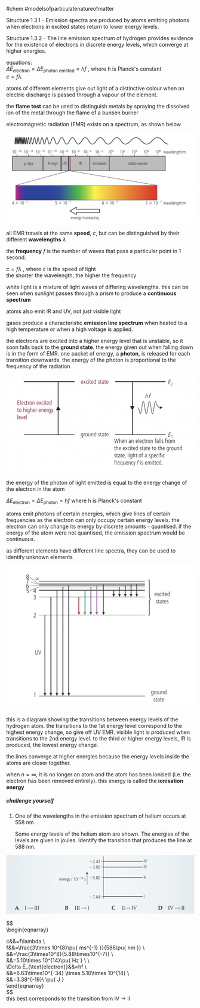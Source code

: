 #chem #modelsofparticulatenatureofmatter  
  
Structure 1.3.1 - Emission spectra are produced by atoms emitting photons when electrons in excited states return to lower energy levels.  
  
Structure 1.3.2 - The line emission spectrum of hydrogen provides evidence for the existence of electrons in discrete energy levels, which converge at higher energies.  
  
equations:  
$\Delta E_{\text{electron}} = \Delta E_{\text{photon emitted}}=hf$ , where h is Planck's constant  
$c=f\lambda$  
  
  
atoms of different elements give out light of a distinctive colour when an electric discharge is passed through a vapour of the element.  
  
the **flame test** can be used to distinguish metals by spraying the dissolved ion of the metal through the flame of a bunsen burner  
  
electromagnetic radiation (EMR) exists on a spectrum, as shown below  
  
![electromagnetic spectrum.png](Media/1%20Structure/1.1/3%20electron%20configuration/electromagnetic%20spectrum.png)  
  
all EMR travels at the same **speed**, $c$, but can be distinguished by their different **wavelengths** $\lambda$  
  
the **frequency** $f$ is the number of waves that pass a particular point in 1 second.   
  
$c=f\lambda$ , where $c$ is the speed of light  
the shorter the wavelength, the higher the frequency  
  
white light is a mixture of light waves of differing wavelengths. this can be seen when sunlight passes through a prism to produce a **continuous spectrum**  
  
atoms also emit IR and UV, not just visible light  
  
  
gases produce a characteristic **emission line spectrum** when heated to a high temperature or when a high voltage is applied.  
  
the electrons are excited into a higher energy level that is unstable, so it soon falls back to the **ground state**. the energy given out when falling down is in the form of EMR. one packet of energy, a **photon**, is released for each transition downwards. the energy of the photon is proportional to the frequency of the radiation  
  
![excitation of electron.png](Media/1%20Structure/1.1/3%20electron%20configuration/excitation%20of%20electron.png)  
  
the energy of the photon of light emitted is equal to the energy change of the electron in the atom  
  
  
$\Delta E_{\text{electron}} = \Delta E_{\text{photon}}=hf$ where h is Planck's constant  
  
atoms emit photons of certain energies, which give lines of certain frequencies as the electron can only occupy certain energy levels. the electron can only change its energy by discrete amounts - quantised. if the energy of the atom were not quantised, the emission spectrum would be continuous.  
  
as different elements have different line spectra, they can be used to identify unknown elements  
  
![hydrogen energy levels.png](Media/1%20Structure/1.1/3%20electron%20configuration/hydrogen%20energy%20levels.png)  
  
this is a diagram showing the transitions between energy levels of the hydrogen atom. the transitions to the 1st energy level correspond to the highest energy change, so give off UV EMR. visible light is produced when transitions to the 2nd energy level. to the third or higher energy levels, IR is produced, the lowest energy change.  
  
  
the lines converge at higher energies because the energy levels inside the atoms are closer together.  
  
when $n=\infty$, it is no longer an atom and the atom has been ionised (i.e. the electron has been removed entirely). this energy is called the **ionisation energy**  
  
##### challenge yourself  
1. One of the wavelengths in the emission spectrum of helium occurs at 558 nm.  
  
   Some energy levels of the helium atom are shown. The energies of the levels are given in joules. Identify the transition that produces the line at 588 nm.  
  
![helium energy levels.png](Media/1%20Structure/1.1/3%20electron%20configuration/helium%20energy%20levels.png)  
  
$$  
\begin{eqnarray}  
  
c&&=f\lambda \\  
f&&=\frac{3\times 10^{8}\pu{ ms^{-1} }}{588\pu{ nm }} \\  
&&=\frac{3\times10^8}{5.88\times10^{-7}} \\  
&&=5.10\times 10^{14}\pu{ Hz } \\ \\  
\Delta E_{\text{electron}}&&=hf \\  
&&=6.63\times10^{-34} \times 5.10\times 10^{14} \\  
&&=3.38^{-19}\ \pu{ J }  
\end{eqnarray}  
$$  
this best corresponds to the transition from IV $\rightarrow$ II